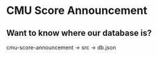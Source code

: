 # CMU Score Announcement
## Want to know where our database is? 
cmu-score-announcement -> src -> db.json

